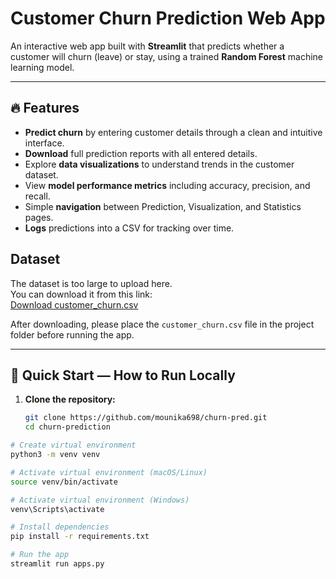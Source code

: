 # Customer Churn Prediction Web App

An interactive web app built with **Streamlit** that predicts whether a customer will churn (leave) or stay, using a trained **Random Forest** machine learning model.

---

## 🔥 Features

- **Predict churn** by entering customer details through a clean and intuitive interface.
- **Download** full prediction reports with all entered details.
- Explore **data visualizations** to understand trends in the customer dataset.
- View **model performance metrics** including accuracy, precision, and recall.
- Simple **navigation** between Prediction, Visualization, and Statistics pages.
- **Logs** predictions into a CSV for tracking over time.




## Dataset

The dataset is too large to upload here.  
You can download it from this link:  
[Download customer_churn.csv](https://www.kaggle.com/datasets/muhammadshahidazeem/customer-churn-dataset)

After downloading, please place the `customer_churn.csv` file in the project folder before running the app.

---

## 🚀 Quick Start — How to Run Locally

1. **Clone the repository:**

   ```bash
   git clone https://github.com/mounika698/churn-pred.git
   cd churn-prediction


```bash
# Create virtual environment
python3 -m venv venv

# Activate virtual environment (macOS/Linux)
source venv/bin/activate

# Activate virtual environment (Windows)
venv\Scripts\activate

# Install dependencies
pip install -r requirements.txt

# Run the app
streamlit run apps.py

